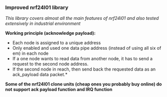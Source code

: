 ### Improved nrf24l01 library

*This library covers almost all the main features of nrf24l01 and also tested extensively in industrial environment*

**Working principle (acknowledge payload):**

* Each node is assigned to a unique address
* Only enabled and used one data pipe address (instead of using all six of em) in each node
* If a one node wants to read data from another node, it has to send a request to the second node address.
* If the second node in reach, then send back the requested data as an ack_payload data packet.*

**Some of the nrf24l01 clone units (cheap ones you probably buy online)  do not support ack payload function and IRQ function**


